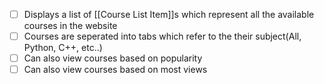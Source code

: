 - [ ] Displays a list of [[Course List Item]]s which represent all the available courses in the website
- [ ] Courses are seperated into tabs which refer to the their subject(All, Python, C++, etc..)
- [ ] Can also view courses based on popularity
- [ ] Can also view courses based on most views